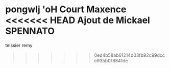pongwIj 'oH Court Maxence
<<<<<<< HEAD
Ajout de Mickael SPENNATO
=======
teissier remy
>>>>>>> 0ed4b58ab61214d03fb92c99dcce935b018841de
